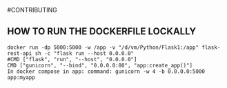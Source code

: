 #CONTRIBUTING

## HOW TO RUN THE DOCKERFILE LOCKALLY

````
docker run -dp 5000:5000 -w /app -v "/d/vm/Python/Flask1:/app" flask-rest-api sh -c "flask run --host 0.0.0.0"
#CMD ["flask", "run", "--host", "0.0.0.0"]
CMD ["gunicorn", "--bind", "0.0.0.0:80", "app:create_app()"]
In docker compose in app: command: gunicorn -w 4 -b 0.0.0.0:5000 app:myapp
````
